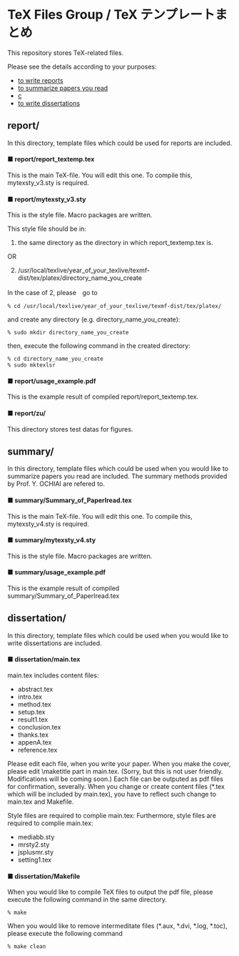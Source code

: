 # TeX Files Group / TeX テンプレートまとめ
This repository stores TeX-related files.

Please see the details according to your purposes:

- <a href="# report/">to write reports</a>
- <a href="#summary/">to summarize papers you read</a>
- <a href="cc/">c</a>
- [to write dissertations](#dissertation)

## report/
In this directory, 
template files which could be used for reports are included.

#### ■ report/report_textemp.tex
This is the main TeX-file. 
You will edit this one. 
To compile this, mytexsty_v3.sty is required.

#### ■ report/mytexsty_v3.sty
This is the style file. 
Macro packages are written. 

This style file should be in:

1. the same directory as the directory in which report_textemp.tex is.

OR

2. /usr/local/texlive/year_of_your_texlive/texmf-dist/tex/platex/directory_name_you_create

In the case of 2, please　go to

    % cd /usr/local/texlive/year_of_your_texlive/texmf-dist/tex/platex/

and create any directory (e.g. directory_name_you_create):

    % sudo mkdir directory_name_you_create

then, execute the following command in the created directory:

    % cd directory_name_you_create
    % sudo mktexlsr

#### ■ report/usage_example.pdf
This is the example result of compiled report/report_textemp.tex.

#### ■ report/zu/
This directory stores test datas for figures.

## summary/
In this directory, 
template files which could be used when you would like to summarize papers you read are included. 
The summary methods provided by Prof. Y. OCHIAI are refered to.

#### ■ summary/Summary_of_PaperIread.tex
This is the main TeX-file. 
You will edit this one. 
To compile this, mytexsty_v4.sty is required.

#### ■ summary/mytexsty_v4.sty
This is the style file. 
Macro packages are written. 

#### ■ summary/usage_example.pdf
This is the example result of compiled summary/Summary_of_PaperIread.tex

## dissertation/
In this directory, 
template files which could be used when you would like to write dissertations 
are included. 

#### ■ dissertation/main.tex
main.tex includes content files: 

- abstract.tex
- intro.tex
- method.tex
- setup.tex
- result1.tex
- conclusion.tex
- thanks.tex
- appenA.tex
- reference.tex

Please edit each file, when you write your paper. 
When you make the cover, 
please edit \maketitle part in main.tex. 
(Sorry, but this is not user friendly. Modifications will be coming soon.) 
Each file can be outputed as pdf files for confirmation, severally. 
When you change or create content files (\*.tex which will be included by main.tex), 
you have to reflect such change to main.tex and Makefile.

Style files are required to complie main.tex: 
Furthermore, style files are required to complie main.tex: 

- mediabb.sty
- mrsty2.sty
- jsplusmr.sty
- setting1.tex

#### ■ dissertation/Makefile
When you would like to compile TeX files to output the pdf file, 
please execute the following command in the same directory. 

    % make

When you would like to remove intermeditate files 
(\*.aux, \*.dvi, \*.log, \*.toc), 
please execute the following command

    % make clean
